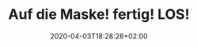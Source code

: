 ---
title: Auf die Maske!  fertig!  LOS!
date: 2020-04-03T18:28:28+02:00
draft: false
description: Masken aus 100% Baumwollstoff - waschbar und auskochbar - mit Lasche für zusätzliches Filtermaterial
og_images:
  - /uploads/masken/12.jpg
  - /uploads/masken/13.jpg
  - /uploads/masken/11.jpg

header:
  description: Auf die Maske! fertig! LOS!
  images:
    - /uploads/masken/11.jpg
    - /uploads/masken/12.jpg
    - /uploads/masken/2.jpg
    - /uploads/masken/6.jpg
    - /uploads/masken/5.jpg
    - /uploads/masken/13.jpg
    - /uploads/masken/17.jpg
    - /uploads/masken/12.jpg

modules:
  - partial: text-groups
    params:
      - name: 100% Baumwolle - waschbar bei 90 Grad
        description:
          Die Masken bestehen aus 100% Baumwollstoff und können somit bei 90 Grad in der Maschine gewaschen oder mindestens 5 Minuten in einem Topf ausgekocht werden. 
      - name: Austauschbares Filtermaterial
        description:
          In die Lasche im Inneren der Maske kann nach Bedarf zusätzliches Filtermaterial (z.B. Lagen elektrostatischen Materials, Elektret, o.ä.) eingeschoben werden.
      - name: Perfekte Passform
        description:
          An der oberen Kante ist ein Nasenbügel mitgefasst um die Maske optimal an die Gesichtsform anzupassen.
          Die Passform kann durch den Knoten am Gummiband individuell reguliert werden.
          <br>Hier findest du <a href="/uploads/tragehinweise.pdf">detaillierte Tragehinweise</a>.

  - partial: photos
    params:
      -
        image:
          url: /uploads/masken/11.jpg
          alt: 
      -
        class: short-col margin-right
        image:
          url: /uploads/masken/3.jpg
          alt: 
          media: "(max-width: 46.25em)"
      -
        class: wide-col
        image:
          url: /uploads/masken/2.jpg
          alt: 
      -
        class: wide-col margin-right
        image:
          url: /uploads/masken/5.jpg
          alt: 
      -
        class: short-col
        image:
          url: /uploads/masken/10.jpg
          alt: 
      -
        class: short-col margin-right
        image:
          url: /uploads/masken/9.jpg
          alt: 
      -
        class: wide-col
        image:
          url: /uploads/masken/13.jpg
          alt: 
      -
        class: short-col margin-right
        image:
          url: /uploads/masken/produktion-1.jpg
          alt: 
      -
        class: short-col margin-right
        image:
          url: /uploads/masken/produktion-2.jpg
          alt: 
      -
        class: short-col
        image:
          url: /uploads/masken/produktion-3.jpg
          alt: 
      -
        class: half-col margin-right
        image:
          url: /uploads/masken/15.jpg
          alt: 
      -
        class: half-col
        image:
          url: /uploads/masken/14.jpg
          alt: 
      -
        class: short-col margin-right
        image:
          url: /uploads/masken/16.jpg
          alt: 
      -
        class: short-col margin-right
        image:
          url: /uploads/masken/18.jpg
          alt: 
      -
        class: short-col
        image:
          url: /uploads/masken/19.jpg
          alt: 
      -
        class: short-col margin-right
        image:
          url: /uploads/masken/20.jpg
          alt: 
      -
        class: short-col margin-right
        image:
          url: /uploads/masken/21.jpg
          alt: 
      -
        class: short-col
        image:
          url: /uploads/masken/22.jpg
          alt: 
---
